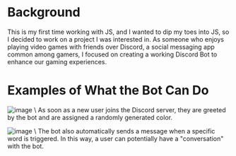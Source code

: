 # Background 
This is my first time working with JS, and I wanted to dip my toes into JS, so I decided to work on a project I was interested in. As someone who enjoys playing video games with friends over Discord, a social messaging app common among gamers, I focused on creating a working Discord Bot to enhance our gaming experiences. 

# Examples of What the Bot Can Do
![image](https://user-images.githubusercontent.com/51142303/167269030-ea101c8f-258e-4eb0-aaeb-0397e9876b04.png)
\\ As soon as a new user joins the Discord server, they are greeted by the bot and are assigned a randomly generated color. 

![image](https://user-images.githubusercontent.com/51142303/167269120-4abd174f-d440-423f-b923-02b20b29d400.png)
\\ The bot also automatically sends a message when a specific word is triggered. In this way, a user can potentially have a "conversation" with the bot. 
